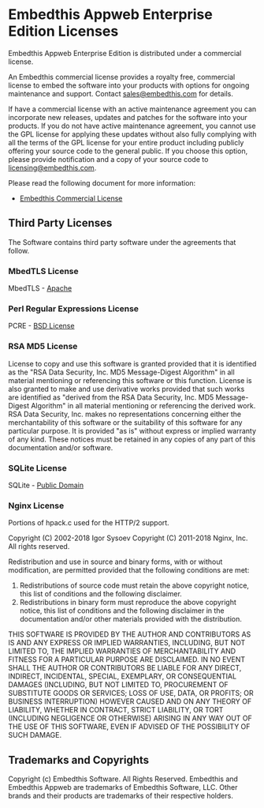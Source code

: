 Embedthis Appweb Enterprise Edition Licenses
===

Embedthis Appweb Enterprise Edition is distributed under a commercial license. 

An Embedthis commercial license provides a royalty free, commercial license to embed the software into your products with options for ongoing maintenance and support. Contact [sales@embedthis.com](mailto:dev@embdthis.com) for details.

If have a commercial license with an active maintenance agreement you can incorporate new releases, updates and patches for the software into your products. If you do not have active maintenance agreement, you cannot use the GPL license for applying these updates without also fully complying with all the terms of the GPL license for your entire product including publicly offering your source code to the general public. If you choose this option, please provide notification and a copy of your source code to [licensing@embedthis.com](mailto:licensing@embedthis.com).

Please read the following document for more information:

* [Embedthis Commercial License](https://www.embedthis.com/licensing/)


Third Party Licenses
---

The Software contains third party software under the agreements that follow.

### MbedTLS License

MbedTLS - [Apache](http://www.apache.org/licenses/LICENSE-2.0)


### Perl Regular Expressions License

PCRE - [BSD License](http://opensource.org/licenses/BSD-2-Clause)


### RSA MD5 License

License to copy and use this software is granted provided that it is identified as the "RSA Data Security, Inc. MD5 Message-Digest Algorithm" in all material mentioning or referencing this software or this function. License is also granted to make and use derivative works provided that such works are identified as "derived from the RSA Data Security, Inc. MD5 Message-Digest Algorithm" in all material mentioning or referencing the derived work. RSA Data Security, Inc. makes no representations concerning either the merchantability of this software or the suitability of this software for any particular purpose. It is provided "as is" without express or implied warranty of any kind. These notices must be retained in any copies of any part of this documentation and/or software.


### SQLite License

SQLite - [Public Domain](http://www.sqlite.org/copyright.html)

### Nginx License

Portions of hpack.c used for the HTTP/2 support.

Copyright (C) 2002-2018 Igor Sysoev
Copyright (C) 2011-2018 Nginx, Inc.
All rights reserved.

Redistribution and use in source and binary forms, with or without
modification, are permitted provided that the following conditions
are met:

1. Redistributions of source code must retain the above copyright
   notice, this list of conditions and the following disclaimer.
2. Redistributions in binary form must reproduce the above copyright
   notice, this list of conditions and the following disclaimer in the
   documentation and/or other materials provided with the distribution.

THIS SOFTWARE IS PROVIDED BY THE AUTHOR AND CONTRIBUTORS AS IS AND
ANY EXPRESS OR IMPLIED WARRANTIES, INCLUDING, BUT NOT LIMITED TO, THE
IMPLIED WARRANTIES OF MERCHANTABILITY AND FITNESS FOR A PARTICULAR PURPOSE
ARE DISCLAIMED.  IN NO EVENT SHALL THE AUTHOR OR CONTRIBUTORS BE LIABLE
FOR ANY DIRECT, INDIRECT, INCIDENTAL, SPECIAL, EXEMPLARY, OR CONSEQUENTIAL
DAMAGES (INCLUDING, BUT NOT LIMITED TO, PROCUREMENT OF SUBSTITUTE GOODS
OR SERVICES; LOSS OF USE, DATA, OR PROFITS; OR BUSINESS INTERRUPTION)
HOWEVER CAUSED AND ON ANY THEORY OF LIABILITY, WHETHER IN CONTRACT, STRICT
LIABILITY, OR TORT (INCLUDING NEGLIGENCE OR OTHERWISE) ARISING IN ANY WAY
OUT OF THE USE OF THIS SOFTWARE, EVEN IF ADVISED OF THE POSSIBILITY OF
SUCH DAMAGE.

Trademarks and Copyrights
---
Copyright (c) Embedthis Software. All Rights Reserved.
Embedthis and Embedthis Appweb are trademarks of Embedthis Software, LLC.
Other brands and their products are trademarks of their respective holders.
